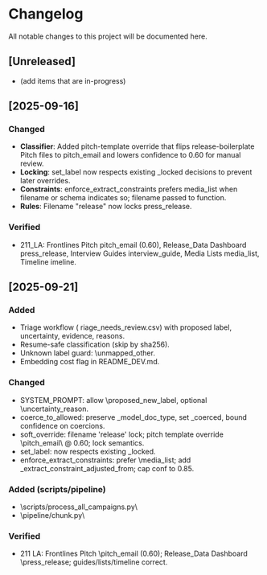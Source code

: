 ﻿# Changelog

All notable changes to this project will be documented here.

## [Unreleased]
- (add items that are in-progress)

## [2025-09-16]
### Changed
- **Classifier**: Added pitch-template override that flips release-boilerplate Pitch files to pitch_email and lowers confidence to 0.60 for manual review.
- **Locking**: set_label now respects existing _locked decisions to prevent later overrides.
- **Constraints**: enforce_extract_constraints prefers media_list when filename or schema indicates so; filename passed to function.
- **Rules**: Filename "release" now locks press_release.

### Verified
- 211_LA: Frontlines Pitch  pitch_email (0.60), Release_Data Dashboard  press_release, Interview Guides  interview_guide, Media Lists  media_list, Timeline  	imeline.

## [2025-09-21]
### Added
- Triage workflow (	riage_needs_review.csv) with proposed label, uncertainty, evidence, reasons.
- Resume-safe classification (skip by sha256).
- Unknown label guard: \unmapped_other\.
- Embedding cost flag in README_DEV.md.

### Changed
- SYSTEM_PROMPT: allow \proposed_new_label\, optional \uncertainty_reason\.
- coerce_to_allowed: preserve \_model_doc_type\, set \_coerced\, bound confidence on coercions.
- soft_override: filename 'release' lock; pitch template override  \pitch_email\ @ 0.60; lock semantics.
- set_label: now respects existing \_locked\.
- enforce_extract_constraints: prefer \media_list\; add \_extract_constraint_adjusted_from\; cap conf to 0.85.

### Added (scripts/pipeline)
- \scripts/process_all_campaigns.py\
- \pipeline/chunk.py\

### Verified
- 211 LA: Frontlines Pitch  \pitch_email (0.60)\; Release_Data Dashboard  \press_release\; guides/lists/timeline correct.
